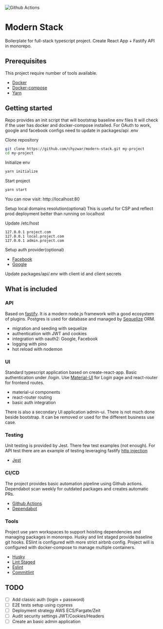
![Github Actions](https://github.com/chyzwar/modern-stack/workflows/Build/badge.svg)

# Modern Stack

Boilerplate for full-stack typescript project.
Create React App + Fastify API in monorepo.

## Prerequisites

This project require number of tools available.

- [Docker](https://docs.docker.com/install/)
- [Docker-compose](https://docs.docker.com/compose/install/)
- [Yarn](https://yarnpkg.com/)

## Getting started

Repo provides an init script that will bootstrap baseline env files
It will check if the user has docker and docker-compose installed.
For OAuth to work, google and facebook configs need to update in packages/api .env

Clone repository

```sh
git clone https://github.com/chyzwar/modern-stack.git my-project
cd my-project
```

Initialize env

```sh
yarn initialize
```

Start project

```sh
yarn start
```

You can now visit: http://localhost:80

Setup local domains resolution(optional)
This is useful for CSP and reflect prod deployment better than running on localhost

Update /etc/host

```
127.0.0.1 project.com
127.0.0.1 local.project.com
127.0.0.1 admin.project.com
```

Setup auth provider(optional)

- [Facebook](https://developers.facebook.com/docs/facebook-login/web/)
- [Google](https://developers.google.com/identity/sign-in/web/sign-in)

Update packages/api/.env with client id and client secrets

## What is included

### API

Based on [fastify](https://www.fastify.io/). It is a modern node.js framework with a good ecosystem of plugins. Postgres is used for database and managed by [Sequelize](https://sequelize.org/) ORM.

- migration and seeding with sequelize
- authentication with JWT and cookies
- integration with oauth2: Google, Facebook
- logging with pino
- hot reload with nodemon

### UI

Standard typescript application based on create-react-app. Basic authentication under /login. Use [Material-UI](https://material-ui.com/) for Login page and react-router for frontend routes.

- material-ui components
- react-router routing
- basic auth integration

There is also a secondary UI application admin-ui. There is not much done beside bootstrap. It can be removed or used for the different business use case.

### Testing

Unit testing is provided by Jest. There few test examples (not enough). For API test there are an example of testing leveraging fastify [http injection](https://github.com/fastify/fastify/blob/master/docs/Testing.md)

- [Jest](https://github.com/facebook/jest)

### CI/CD

The project provides basic automation pipeline using Github actions. Dependabot scan weekly for outdated packages and creates automatic PRs.

- [Github Actions](https://github.com/features/actions)
- [Dependabot](https://dependabot.com/)

### Tools

Project use yarn workspaces to support hoisting dependencies and managing packages in monorepo. Husky and lint staged provide baseline git hooks. ESlint is configured with more strict airbnb config. Project will is configured with docker-compose to manage multiple containers.

- [Husky](https://www.npmjs.com/package/husky)
- [Lint Staged](https://github.com/okonet/lint-staged)
- [Eslint](https://github.com/eslint/eslint)
- [Commitlint](https://github.com/conventional-changelog/commitlint)

## TODO

- [ ] Add classic auth (login + password)
- [ ] E2E tests setup using cypress
- [ ] Deployment strategy AWS ECS/Fargate/Zeit
- [ ] Audit security settings JWT/Cookies/Headers
- [ ] Create an basic admin application
